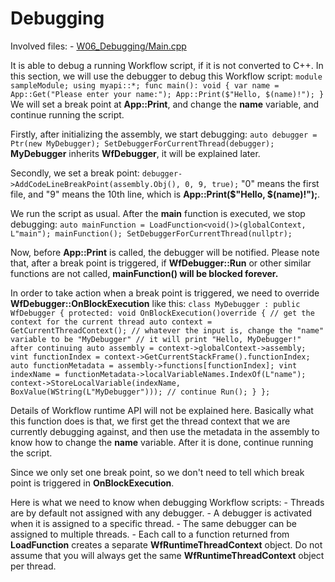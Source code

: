 # Debugging

Involved files: - [W06_Debugging/Main.cpp](https://github.com/vczh-libraries/Release/blob/master/Tutorial/Console_Workflow/W06_Debugging/Main.cpp)

It is able to debug a running Workflow script, if it is not converted to C++. In this section, we will use the debugger to debug this Workflow script: ``` module sampleModule; using myapi::*; func main(): void { var name = App::Get("Please enter your name:"); App::Print($"Hello, $(name)!"); } ``` We will set a break point at **App::Print**, and change the **name** variable, and continue running the script.

Firstly, after initializing the assembly, we start debugging: ``` auto debugger = Ptr(new MyDebugger); SetDebuggerForCurrentThread(debugger); ``` **MyDebugger** inherits **WfDebugger**, it will be explained later.

Secondly, we set a break point: ``` debugger->AddCodeLineBreakPoint(assembly.Obj(), 0, 9, true); ``` "0" means the first file, and "9" means the 10th line, which is **App::Print($"Hello, $(name)!");**.

We run the script as usual. After the **main** function is executed, we stop debugging: ``` auto mainFunction = LoadFunction<void()>(globalContext, L"main"); mainFunction(); SetDebuggerForCurrentThread(nullptr); ```

Now, before **App::Print** is called, the debugger will be notified. Please note that, after a break point is triggered, if **WfDebugger::Run** or other similar functions are not called, **mainFunction() will be blocked forever.**

In order to take action when a break point is triggered, we need to override **WfDebugger::OnBlockExecution** like this: ``` class MyDebugger : public WfDebugger { protected: void OnBlockExecution()override { // get the context for the current thread auto context = GetCurrentThreadContext(); // whatever the input is, change the "name" variable to be "MyDebugger" // it will print "Hello, MyDebugger!" after continuing auto assembly = context->globalContext->assembly; vint functionIndex = context->GetCurrentStackFrame().functionIndex; auto functionMetadata = assembly->functions[functionIndex]; vint indexName = functionMetadata->localVariableNames.IndexOf(L"name"); context->StoreLocalVariable(indexName, BoxValue(WString(L"MyDebugger"))); // continue Run(); } }; ```

Details of Workflow runtime API will not be explained here. Basically what this function does is that, we first get the thread context that we are currently debugging against, and then use the metadata in the assembly to know how to change the **name** variable. After it is done, continue running the script.

Since we only set one break point, so we don't need to tell which break point is triggered in **OnBlockExecution**.

Here is what we need to know when debugging Workflow scripts: - Threads are by default not assigned with any debugger. - A debugger is activated when it is assigned to a specific thread. - The same debugger can be assigned to multiple threads. - Each call to a function returned from **LoadFunction** creates a separate **WfRuntimeThreadContext** object. Do not assume that you will always get the same **WfRuntimeThreadContext** object per thread.

